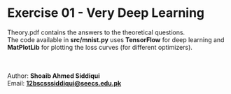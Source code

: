 # Exercise 01 - Very Deep Learning

Theory.pdf contains the answers to the theoretical questions. 
<br/>The code available in <b>src/mnist.py</b> uses <b>TensorFlow</b> for deep learning and <b>MatPlotLib</b> for plotting the loss curves (for different optimizers).

<br/><br/> Author: <b>Shoaib Ahmed Siddiqui</b>
<br/> Email: <b>12bscsssiddiqui@seecs.edu.pk</b>
